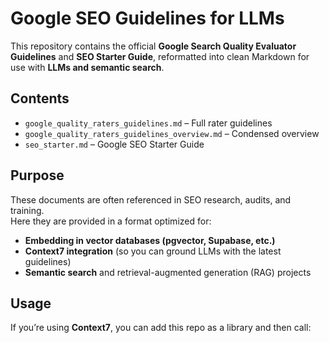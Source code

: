# Google SEO Guidelines for LLMs

This repository contains the official **Google Search Quality Evaluator Guidelines** and **SEO Starter Guide**, reformatted into clean Markdown for use with **LLMs and semantic search**.

## Contents
- `google_quality_raters_guidelines.md` – Full rater guidelines  
- `google_quality_raters_guidelines_overview.md` – Condensed overview  
- `seo_starter.md` – Google SEO Starter Guide  

## Purpose
These documents are often referenced in SEO research, audits, and training.  
Here they are provided in a format optimized for:
- **Embedding in vector databases (pgvector, Supabase, etc.)**
- **Context7 integration** (so you can ground LLMs with the latest guidelines)
- **Semantic search** and retrieval-augmented generation (RAG) projects

## Usage
If you’re using **Context7**, you can add this repo as a library and then call:

